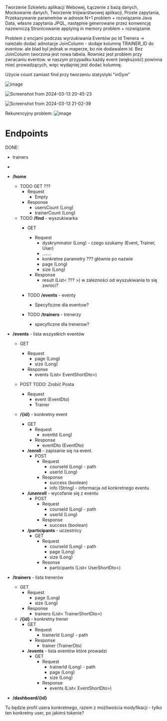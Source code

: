 Tworzenie Szkieletu aplikacji Webowej,
Łączenie z bazą danych,
Mockowanie danych,
Tworzenie trójwarstwowej aplikacji,
Proste zapytania,
Przekazywanie parametrów w adresie
N+1 problem + rozwiązanie
Java Data, własne zapytania JPQL, następnie generowane przez konwencję nazewniczą
Stronicowanie
applying in memory problem + rozwiązanie

Problem z encjami podczas wyrzukiwania Eventów po Id Trenera -> należało dodać adnotacje JoinColumn - dodaje kolumnę TRAINER_ID do eventow. ale blad byl jednak w maperze, bo nie dodawalem id.
Bez JoinColumn tworzona jest nowa tabela. Rowniez jest problem przy zwracaniu eventow. w naszym przypadku każdy event (większość) powinna mieć prowadzących, więc wydajniej jest dodać kolumnę. 

Użycie count zamiast find przy tworzeniu statystyki "inGym"


![image](https://github.com/Mateoswiatek/GymBackend/assets/115046087/8f120c51-d2c5-4a91-89f2-60e108b5dcb4)

![Screenshot from 2024-03-13 20-45-23](https://github.com/Mateoswiatek/GymBackend/assets/115046087/9f6d2e8c-b098-426e-b792-25ab2e1346ba)



![Screenshot from 2024-03-13 21-02-39](https://github.com/Mateoswiatek/GymBackend/assets/115046087/0b466805-3428-4c02-ba32-8507b25eac4f)

Rekurencyjny problem:
![image](https://github.com/Mateoswiatek/GymBackend/assets/115046087/c875d0df-5099-4dbc-80ea-c9ec1348cede)



# Endpoints
DONE:
- trainers
- 


- **/home** 
  - TODO GET ???
    - Request 
      - Empty
    - Response
      - usersCount (Long)
      - trainerCount (Long)
  - TODO **/find** - wyszukiwarka
    - GET
      - Request
        - dyskryminator (Long) - czego szukamy (Event, Trainer, User)
        - .......
        - konkretne parametry ??? głównie po nazwie
        - page (Long)
        - size (Long)
      - Response
        - result (List< ??? >) w zalezności od wyszukiwania to się zwróci?
    
    - TODO **/events** - eventy
      - Specyficzne dla eventow?
    - TODO **/trainers** - trenerzy
      - specyficzne dla trenerow?


- **/events** - lista wszystkich eventów
  - GET
    - Request
      - page (Long)
      - size (Long)
    - Response
      - events (List< EventShortDto>)
  - POST
  TODO: Zrobić Posta
    - Request
      - event (EventDto)
      - Trainer

  - **/{id}** - konkretny event
    - GET
      - Request
        - eventId (Long)
      - Response
        - eventDto (EventDto) 
    - **/enroll** - zapisanie się na event.
      - POST
        - Request
          - courseId (Long) - path
          - userId (Long)
        - Response
          - success (boolean)
          - info (String) - informacja od konkretnego eventu
    - **/unenroll** - wycofanie się z eventu
      - POST
        - Request
          - courseId (Long) - path
          - userId (Long)
        - Response
          - success (boolean)
    - **/participants** - uczestnicy
      - GET
        - Request
          - courseId (Long) - path
          - page (Long)
          - size (Long)
        - Resonse
          - participants (List< UserShortDto>)

- **/trainers** - lista trenerów 
  - GET
    - Request
      - page (Long)
      - size (Long)
    - Response
      - trainers (List< TrainerShortDto>)
  - **/{id}** - konkretny trener
    - GET
      - Request
        - trainerId (Long) - path
      - Response
        - trainer (TrainerDto)
    - **/events** - lista eventów które prowadzi
      - GET
        - Request
          - trainerId (Long) - path
          - page (Long)
          - size (Long)
        - Response
          - events (List< EventShortDto>)

- **/dashboard/{id}**

Tu będzie profil usera konkretnego, razem z możliwościa modyfikacji - tylko ten konkretny user,
po jakimś tokenie?

